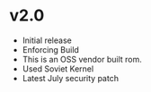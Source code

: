 # v2.0

- Initial release
- Enforcing Build
- This is an OSS vendor built rom.
- Used Soviet Kernel
- Latest July  security patch 

